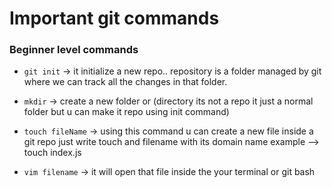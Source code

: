 # Important git commands

### Beginner level commands

- `git init` -> it initialize a new repo.. repository is a folder managed by git where we can track all the changes in that folder.


- `mkdir` -> create a new folder or (directory its not a repo it just a normal folder but u can make it repo using init command)

-  `touch fileName` -> using this command u can create a new file inside a git repo just write touch and filename with its domain name example --> touch index.js

- `vim filename` -> it will open that file inside the your terminal or git bash
